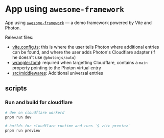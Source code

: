 # App using `awesome-framework`

App using [`awesome-framework`](../awesome-framework) — a demo framework powered by Vite and Photon.

Relevant files:
- [vite.config.ts](./vite.config.ts): this is where the user tells Photon where additional entries can be found, and where the user adds Photon's Cloudflare adapter (if he doesn't use `@photonjs/auto`)
- [wrangler.toml](./wrangler.toml): required when targetting Cloudflare, contains a `main` property pointing to the Photon virtual entry
- [src/middlewares](./src/middlewares): Additional universal entries


## scripts

### Run and build for cloudflare

```sh
# dev on cloudflare workerd
pnpm run dev

# builds for cloudflare runtime and runs `$ vite preview`
pnpm run preview
```
